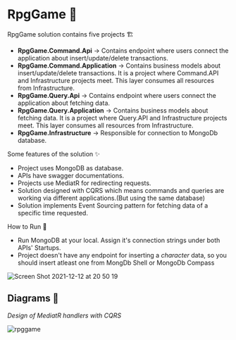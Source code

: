# RpgGame 🎉

RpgGame solution contains five projects 🏗️
* **RpgGame.Command.Api** -> Contains endpoint where users connect the application about insert/update/delete transactions.
* **RpgGame.Command.Application** -> Contains business models about insert/update/delete transactions. It is a project where Command.API and Infrastructure projects meet. This layer consumes all resources from Infrastructure.
* **RpgGame.Query.Api** -> Contains endpoint where users connect the application about fetching data.
* **RpgGame.Query.Application** -> Contains business models about fetching data. It is a project where Query.API and Infrastructure projects meet. This layer consumes all resources from Infrastructure.
* **RpgGame.Infrastructure** -> Responsible for connection to MongoDb database.

Some features of the solution ✨

* Project uses MongoDB as database.
* APIs have swagger documentations.
* Projects use MediatR for redirecting requests.
* Solution designed with CQRS which means commands and queries are working via different applications.(But using the same database)
* Solution implements Event Sourcing pattern for fetching data of a specific time requested.

How to Run 🚀

* Run MongoDB at your local. Assign it's connection strings under both APIs' Startups.
* Project doesn't have any endpoint for inserting a _character_ data, so you should insert atleast one from MongDb Shell or MongoDb Compass

![Screen Shot 2021-12-12 at 20 50 19](https://user-images.githubusercontent.com/47561392/145766627-6f8492e0-db50-4ff0-a06f-55cb0ad177ae.png)

## Diagrams 📸
_Design of MediatR handlers with CQRS_

![rpggame](https://user-images.githubusercontent.com/47561392/145718417-b4470a5b-4564-4284-a696-df22f9b24add.png)
